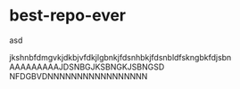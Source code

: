# best-repo-ever
asd

jkshnbfdmgvkjdkbjvfdkjlgbnkjfdsnhbkjfdsnbldfskngbkfdjsbn
AAAAAAAAAJDSNBGJKSBNGKJSBNGSD
NFDGBVDNNNNNNNNNNNNNNNNN